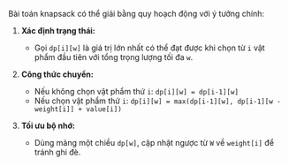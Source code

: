 Bài toán knapsack có thể giải bằng quy hoạch động với ý tưởng chính:  

1. **Xác định trạng thái:**  
   - Gọi `dp[i][w]` là giá trị lớn nhất có thể đạt được khi chọn từ `i` vật phẩm đầu tiên với tổng trọng lượng tối đa `w`.  

2. **Công thức chuyển:**  
   - Nếu không chọn vật phẩm thứ `i`: `dp[i][w] = dp[i-1][w]`  
   - Nếu chọn vật phẩm thứ `i`: `dp[i][w] = max(dp[i-1][w], dp[i-1][w - weight[i]] + value[i])`  

3. **Tối ưu bộ nhớ:**  
   - Dùng mảng một chiều `dp[w]`, cập nhật ngược từ `W` về `weight[i]` để tránh ghi đè.  
